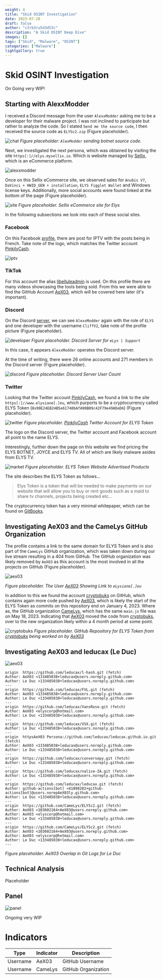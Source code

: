 ```yaml
---
weight: 4
title: "Skid OSINT Investigation"
date: 2023-07-28
draft: false
author: "c3rb3ru5d3d53c"
description: "A Skid OSINT Deep Dive"
images: []
tags: ["Skid", "Malware", "OSINT"]
categories: ["Malware"]
lightgallery: true
---
```


# Skid OSINT Investigation

On Going very WIP!

## Starting with AlexxModder

I received a Discord message from the user `AlexxModder` asking me to be a developer for their malware project. I was not inclined to participate but rather to analyze the code. So I stated `Send me the source code`, I then received the source code as `ELYSc2.zip` (Figure placeholder). 

![chat](images/189a2e3fa6824d4a6aeba05a29e07d3fffa692c8fa4d01318eb6b24cb70df2ec.png)
*Figure placeholder: `AlexModder` sending botnet source code.*

Next, we investigated the next persona, which was obtained by visiting the site `https[:]//elys.mysellix.io`.  Which is website managed by [Sellix](https://help.sellix.io/en/articles/4590166-what-is-sellix), which is an eCommerce platform.

![alexxmodder](images/666a2dbd04fbca014b9fe20d017866ee6712d42dccdd0fad4429975463fb9e40.png)

Once on this Sellix eCommerce site, we observed sales for `Anubis V7`, `DaVinci + HWID_GEN + installation`, `ELYS Figglet Wallet` and Windows license keys. Additionally, more social accounts were found linked at the bottom of the page (Figure placeholder).

![site](images/a452b00b64d60a1f64c33bd2b6daf0daa4c9cdab54965e51df91799218461725.gif)
*Figure placeholder. Sellix eCommerce site for Elys*

In the following subsections we look into each of these social sites.

### Facebook

On this Facebook [profile](https://www.facebook.com/people/Elys-Du-Gard-H%C3%A9rault/pfbid0228iczxJXSgn1yzvjyVoPdQ4sXZwjYmU1Ge3Zd84VV1mWWiQhvRFwjkJEkdyZYwFel/), there are post for IPTV with the posts being in French. Take note of the logo, which matches the Twitter account [PinkilyCash](https://twitter.com/PinkilyCash).

![iptv](images/54fd8dc7d5bff8497f8884713496d778b510241d5251fb1a7f932749d8ecd568.png)

### TikTok

For this account the alias [libelluleadmin](https://www.tiktok.com/@libelluleadmin) is used. On this profile there are many videos showcasing the tools being sold. From this we were able to find the GitHub Account [AeX03](https://github.com/AeX03), which will be covered here later (it's important).

### Discord

On the Discord [server](https://discord.com/invite/xpaxKBEx9t), we can see `AlexxModder` again with the role of `ELYS` and one developer with the username `CliffV2`, take note of the profile picture (Figure placeholder).

![developer](images/027705f58e9be518eddbc1fc8125edf529572f487cb4aab75ebb2605830a720e.png)
*Figure placeholder. Discord Server for `eLys | Support`*

In this case, it appears `AlexxModder` operates the Discord server.

At the time of writing, there were 26 online accounts and 271 members in the Discord server (Figure placeholder).

![discord](images/82772f426230e6c5a945892582a5b8624158db7764376f41947852acb98823bc.png)
*Figure placeholder. Discord Server User Count*

### Twitter


Looking that the Twitter account [PinkilyCash](https://twitter.com/PinkilyCash), we found a link to the site `https[:]//www.elysiane[.]eu`, which purports to be a cryptocurrency called ELYS Token (`0x90E24EB24B5e61748bAfA90B09c42F79e49ADeD6`) (Figure placeholder).

![twitter](images/e28a38dca8c9c4bcf05651240a4affdee91795ea6ff5802892917bae30994dd8.png)
*Figure placeholder. [PinkilyCash](https://twitter.com/PinkilyCash) Twitter Account for ELYS Token*

The logo on the Discord server, the Twitter account and Facebook account all point to the name ELYS.

Interestingly, further down the page on this website we find pricing the ELYS BOTNET, JOYCE and ELYS TV. All of which are likely malware asides from ELYS TV.

![market](images/31d652097a33931dfa3fcb5bf825eb6f9cb9f1c947c5fa28cf594f051713d2a4.png)
*Figure placeholder. ELYS Token Website Advertised Products*

The site describes the ELYS Token as follows...

> Elys Token is a token that will be needed to make payments on our website that will allow you to buy or rent goods such as a maid to share tv channels, projects being created etc...

The cryptocurrency token has a very minimal whitepaper, which can be found on [GitBooks](https://elyss-organization.gitbook.io/untitled/).

## Investigating AeX03 and the CameLys GitHub Organization

The profile contains a link to the same domain for ELYS Token and is also part of the `CameLys` GitHub organization, which was taken down during our live stream resulting in a 404 from GitHub. The GitHub organization was likely removed by `AeX03` as this account is the most involved in all the projects on GitHub (Figure placeholder).

![aex03](images/b229ceca1fafa7e168cd5655c3f8477a63957036355cfc084da9cecd260ab570.png)

*Figure placeholder. The User [AeX03](https://github.com/AeX03) Showing Link to `eLysiane[.]eu`*

In addition to this we found the account [cryptobuks](https://github.com/cryptobuks) on GitHub, which contains again more code pushed by [AeX03](https://github.com/AeX03), which is likely the start of the ELYS Token as commits on this repository end on January 4, 2023. Where as, the GitHub organization [CameLys](https://github.com/CameLys), which has the same `main.js` file was on May 18, 2023. Indicating that [AeX03](https://github.com/AeX03) moved the code from [cryptobuks](https://github.com/cryptobuks), over to the new organization likely within a 4 month period at some point.

![cryptobuks](images/a360c22772481a0d960376d5c71bd4331421b6c71a6e7888edb55682790bebf3.png)
*Figure placeholder. GitHub Repository for ELYS Token from [cryptobuks](https://github.com/cryptobuks) being worked on by [AeX03](https://github.com/AeX03)*

## Investigating AeX03 and leducax (Le Duc)



![aex03](images/8bec945143fb08ebd25a3236dbbeffddac59fef29490cd4ef59bb2bed1f28f92.png)

```text
origin	https://github.com/leducax/l-hash.git (fetch)
Author: AeX03 <133485038+leducax@users.noreply.github.com>
Author: Le Duc <133485038+leducax@users.noreply.github.com>
---
origin	https://github.com/leducax/FVL.git (fetch)
Author: AeX03 <133485038+leducax@users.noreply.github.com>
Author: Le Duc <133485038+leducax@users.noreply.github.com>
---
origin	https://github.com/leducax/VansRose.git (fetch)
Author: AeX03 <elyscorp@hotmail.com>
Author: Le Duc <133485038+leducax@users.noreply.github.com>
---
origin	https://github.com/leducax/VSX.git (fetch)
Author: Le Duc <133485038+leducax@users.noreply.github.com>
---
origin	httpsAeX03 Persona://github.com/leducax/leducax.github.io.git (fetch)
Author: AeX03 <133485038+leducax@users.noreply.github.com>
Author: Le Duc <133485038+leducax@users.noreply.github.com>
---
origin	https://github.com/leducax/conversepy.git (fetch)
Author: Le Duc <133485038+leducax@users.noreply.github.com>
---
origin	https://github.com/leducax/nalice-IA.git (fetch)
Author: Le Duc <133485038+leducax@users.noreply.github.com>
---
origin	https://github.com/leducax/leducax.git (fetch)
Author: github-actions[bot] <41898282+github-actions[bot]@users.norepAeX03ly.github.com>
Author: Le Duc <133485038+leducax@users.noreply.github.com>
---
origin	https://github.com/CameLys/ELYSc2.git (fetch)
Author: AeX03 <103602164+AeX03@users.noreply.github.com>
Author: AeX03 <elyscorp@hotmail.com>
Author: Le Duc <133485038+leducax@users.noreply.github.com>
---
origin	https://github.com/CameLys/ELYSc2.git (fetch)
Author: AeX03 <103602164+AeX03@users.noreply.github.com>
Author: AeX03 <elyscorp@hotmail.com>
Author: Le Duc <133485038+leducax@users.noreply.github.com>
---
```
*Figure placeholder. AeX03 Overlap in Git Logs for Le Duc*

## Technical Analysis

Placeholder

## Panel

![panel](images/b1848db9d40c3f0745945f51a68b962e449de22ed1428731983be6b2d30286c9.png)

Ongoing very WIP

# Indicators

| Type     | Indicator | Description         |
| -------- | --------- | ------------------- |
| Username | AeX03     | GitHub Username     |
| Username | CameLys   | GitHub Organization | 
